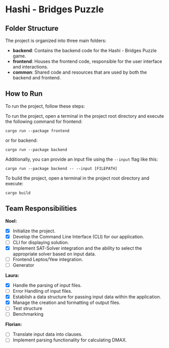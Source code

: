 # Hashi - Bridges Puzzle

## Folder Structure

The project is organized into three main folders:

- **backend**: Contains the backend code for the Hashi - Bridges Puzzle game.
- **frontend**: Houses the frontend code, responsible for the user interface and interactions.
- **common**: Shared code and resources that are used by both the backend and frontend.

## How to Run

To run the project, follow these steps:

To run the project, open a terminal in the project root directory and execute the following command for frontend:

`cargo run --package frontend`

or for backend:

`cargo run --package backend`

Additionally, you can provide an input file using the `--input` flag like this:

`cargo run --package backend -- --input [FILEPATH]`

To build the project, open a terminal in the project root directory and execute:

`cargo build`

## Team Responsibilities

**Noel:**

- [x] Initialize the project.
- [x] Develop the Command Line Interface (CLI) for our application.
- [ ] CLI for displaying solution.
- [x] Implement SAT-Solver integration and the ability to select the appropriate solver based on input data.
- [ ] Frontend Leptos/Yew integration.
- [ ] Generator

**Laura:**

- [x] Handle the parsing of input files.
- [ ] Error Handling of input files.
- [x] Establish a data structure for passing input data within the application.
- [x] Manage the creation and formatting of output files.
- [ ] Test structure
- [ ] Benchmarking

**Florian:**

- [ ] Translate input data into clauses.
- [ ] Implement parsing functionality for calculating DMAX.
